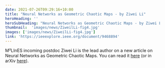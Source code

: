 ```yaml
---
date: 2021-07-26T09:29:16+10:00
title: "Neural Networks as Geometric Chaotic Maps - by Ziwei Li"
heroHeading: ''
heroSubHeading: "Neural Networks as Geometric Chaotic Maps - by Ziwei Li"
thumbnail:  'images/news/ZiweilLi-fig4.jpg'
images: ['images/news/ZiweilLi-fig4.jpg']
link: 'https://ieeexplore.ieee.org/document/9468894'
---
```


M²LInES incoming postdoc Ziwei Li is the lead author on a new article on Neural Networks as Geometric Chaotic Maps. You can read it [here](https://ieeexplore.ieee.org/document/9468894) (or in arXiv [here](https://arxiv.org/abs/1912.05081)).
